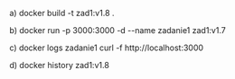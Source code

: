 a)
docker build -t zad1:v1.8 .

b)
docker run -p 3000:3000 -d --name zadanie1 zad1:v1.7

c)
docker logs zadanie1
curl -f http://localhost:3000

d)
docker history zad1:v1.8